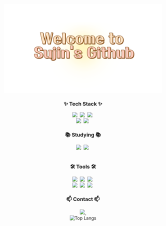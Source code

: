 <!--타이틀 부분-->
<div align="center">
  <img width="800px" src="https://raw.githubusercontent.com/sudinggg/sudinggg/main/git-title.png" alt="GitHub Title Image" />
</div>

<!--내용 부분-->
<h3 align="center">✨ Tech Stack ✨</h3>
<div align="center">
  <img src="https://img.shields.io/badge/react-20232a.svg?style=for-the-badge&logo=react&logoColor=61DAFB" />&nbsp
  <img src="https://img.shields.io/badge/javascript-F7DF1E.svg?style=for-the badge&logo=javascript&logoColor=20232a" />&nbsp
  <img src="https://img.shields.io/badge/html5-E34F26.svg?style=for-the-badge&logo=html5&logoColor=white" />&nbsp
</div>

<div align="center">
   <img src="https://img.shields.io/badge/flutter-20232a.svg?style=for-the-badge&logo=flutter&logoColor=02569B" />&nbsp
  <img src="https://img.shields.io/badge/css3-1572B6.svg?style=for-the-badge&logo=css3&logoColor=white" />&nbsp
</div>


<h3 align="center">📚 Studying 📚</h3>
<div align="center">
  <img src="https://img.shields.io/badge/typescript-007ACC.svg?style=for-the-badge&logo=typescript&logoColor=white" />&nbsp
  <img src="https://img.shields.io/badge/React%20Query-FF4154?style=for-the-badge&logo=react%20query&logoColor=white" />&nbsp
</div>

<br>

<h3 align="center">🛠 Tools 🛠</h3>
<div align="center">
  <img src="https://img.shields.io/badge/git-F05033.svg?style=for-the-badge&logo=git&logoColor=white" />&nbsp
  <img src="https://img.shields.io/badge/github-181717.svg?style=for-the-badge&logo=github&logoColor=white" />&nbsp
  <img src="https://img.shields.io/badge/Notion-F3F3F3.svg?style=for-the-badge&logo=notion&logoColor=black" />&nbsp
</div>

<div align="center">
  <img src="https://img.shields.io/badge/figma-F24E1E.svg?style=for-the-badge&logo=figma&logoColor=white" />&nbsp
  <img src="https://img.shields.io/badge/VSCode-2C2C32.svg?style=for-the-badge&logo=visual-studio-code&logoColor=22ABF3" />&nbsp
 <img src="https://img.shields.io/badge/AndroidStudio-3DDC84.svg?style=for-the-badge&logo=androidstudio&logoColor=#3DDC84" />&nbsp
</div>


<h3 align="center">📫 Contact 📫</h3>
<div align="center">
  <a href="kimsujin032222@gmail.com">
    <img
      src="https://img.shields.io/badge/kimsujin032222@gmail.com-D14836?style=for-the-badge&logo=gmail&logoColor=white"/>&nbsp
  </a>
</div>
<div align="center">
  <img src="https://github-readme-stats.vercel.app/api/top-langs/?username=sudinggg&layout=compact" alt="Top Langs" />
</div>

